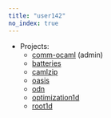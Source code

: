 ```yaml
---
title: "user142"
no_index: true
---
```


* Projects:
  * [comm-ocaml](/projects/comm-ocaml/) (admin)
  * [batteries](/projects/batteries/)
  * [camlzip](/projects/camlzip/)
  * [oasis](/projects/oasis/)
  * [odn](/projects/odn/)
  * [optimization1d](/projects/optimization1d/)
  * [root1d](/projects/root1d/)
